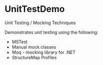 # UnitTestDemo

Unit Testing / Mocking Techniques

Demonstrates unit testing using the following:
* MSTest
* Manual mock classes
* Moq - mocking library for .NET 
* StructureMap Profiles
